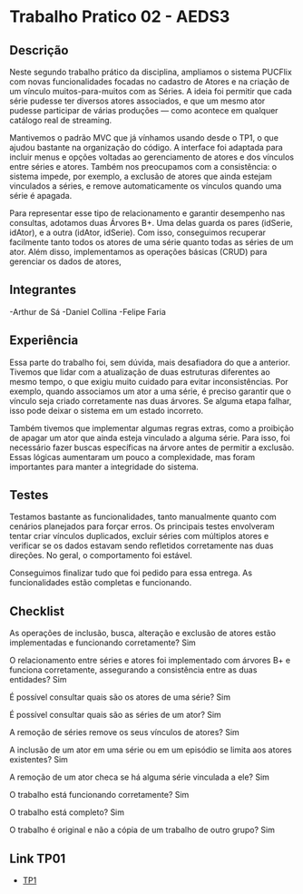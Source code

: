 # Trabalho Pratico 02  -  AEDS3

## Descrição

Neste segundo trabalho prático da disciplina, ampliamos o sistema PUCFlix com novas funcionalidades focadas no cadastro de Atores e na criação de um vínculo muitos-para-muitos com as Séries. A ideia foi permitir que cada série pudesse ter diversos atores associados, e que um mesmo ator pudesse participar de várias produções — como acontece em qualquer catálogo real de streaming.

Mantivemos o padrão MVC que já vínhamos usando desde o TP1, o que ajudou bastante na organização do código. A interface foi adaptada para incluir menus e opções voltadas ao gerenciamento de atores e dos vínculos entre séries e atores. Também nos preocupamos com a consistência: o sistema impede, por exemplo, a exclusão de atores que ainda estejam vinculados a séries, e remove automaticamente os vínculos quando uma série é apagada.

Para representar esse tipo de relacionamento e garantir desempenho nas consultas, adotamos duas Árvores B+. Uma delas guarda os pares (idSerie, idAtor), e a outra (idAtor, idSerie). Com isso, conseguimos recuperar facilmente tanto todos os atores de uma série quanto todas as séries de um ator. Além disso, implementamos as operações básicas (CRUD) para gerenciar os dados de atores,

## Integrantes

-Arthur de Sá
-Daniel Collina
-Felipe Faria

## Experiência

Essa parte do trabalho foi, sem dúvida, mais desafiadora do que a anterior. Tivemos que lidar com a atualização de duas estruturas diferentes ao mesmo tempo, o que exigiu muito cuidado para evitar inconsistências. Por exemplo, quando associamos um ator a uma série, é preciso garantir que o vínculo seja criado corretamente nas duas árvores. Se alguma etapa falhar, isso pode deixar o sistema em um estado incorreto.

Também tivemos que implementar algumas regras extras, como a proibição de apagar um ator que ainda esteja vinculado a alguma série. Para isso, foi necessário fazer buscas específicas na árvore antes de permitir a exclusão. Essas lógicas aumentaram um pouco a complexidade, mas foram importantes para manter a integridade do sistema.

## Testes

Testamos bastante as funcionalidades, tanto manualmente quanto com cenários planejados para forçar erros. Os principais testes envolveram tentar criar vínculos duplicados, excluir séries com múltiplos atores e verificar se os dados estavam sendo refletidos corretamente nas duas direções. No geral, o comportamento foi estável.

Conseguimos finalizar tudo que foi pedido para essa entrega. As funcionalidades estão completas e funcionando.

## Checklist
As operações de inclusão, busca, alteração e exclusão de atores estão implementadas e funcionando corretamente? Sim

O relacionamento entre séries e atores foi implementado com árvores B+ e funciona corretamente, assegurando a consistência entre as duas entidades? Sim

É possível consultar quais são os atores de uma série? Sim

É possível consultar quais são as séries de um ator? Sim

A remoção de séries remove os seus vínculos de atores? Sim

A inclusão de um ator em uma série ou em um episódio se limita aos atores existentes? Sim

A remoção de um ator checa se há alguma série vinculada a ele? Sim

O trabalho está funcionando corretamente? Sim

O trabalho está completo? Sim

O trabalho é original e não a cópia de um trabalho de outro grupo? Sim

## Link TP01
- [TP1](https://github.com/felipefaaria/TP01_AEDS3)

